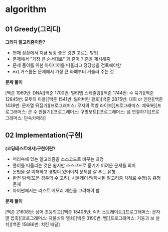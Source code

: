 # algorithm

## 01 Greedy(그리디)
**그리디 알고리즘이란?**
- 현재 상황에서 지금 당장 좋은 것만 고르는 방법
- 문제에서 "가장 큰 순서대로" 과 같이 기준을 제시해줌
- 문제 풀이를 위한 아이디어를 떠올리고 정당성을 검토해야함
- ex) 거스름돈 문제에서 가장 큰 화폐부터 거슬러 주는 것

**문제 풀이**

[백준 1969번: DNA][백준 1700번: 멀티탭 스케줄링][백준 1744번: 수 묶기][백준 12845번: 모두의 마블][백준 1541번: 잃어버린 괄호][백준 2875번: 대회 or 인턴][백준 1439번: 문자열 뒤집기][프로그래머스: 무지의 먹방 라이브][프로그래머스: 체육복][프로그래머스: 큰 수 만들기][프로그래머스: 구명보트][프로그래머스: 섬 연결하기][프로그래머스: 단속카메라]

## 02 Implementation(구현)
**(코딩테스트에서)구현이란?**
- 머리속에 있는 알고리즘을 소스코드로 바꾸는 과정
- 풀이를 떠올리는 것은 쉽지만 소스코드로 옮기기 어려운 문제를 의미
- 문법을 잘 이해하고 경험이 있어야지 문제를 잘 푸는 유형
- 완전 탐색(모든 경우의 수 고려), 시뮬레이션(제시된 알고리즘 차례로 수행)등 유형 존재
- 파이썬에서는 리스트 메모리 제한을 고려해야 함

**문제 풀이**

[백준 21608번: 상어 초등학교][백준 18406번: 럭키 스트레이트][프로그래머스: 문자열 압축][프로그래머스: 자물쇠와 열쇠][백준 3190번: 뱀][프로그래머스: 기둥과 보 설치][백준 15686번: 치킨 배달]

